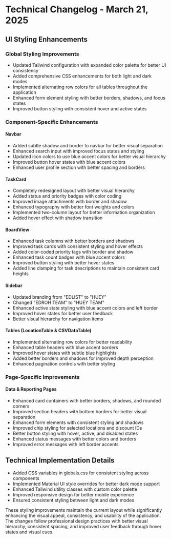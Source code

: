 # Technical Changelog - March 21, 2025

## UI Styling Enhancements

### Global Styling Improvements
- Updated Tailwind configuration with expanded color palette for better UI consistency
- Added comprehensive CSS enhancements for both light and dark modes
- Implemented alternating row colors for all tables throughout the application
- Enhanced form element styling with better borders, shadows, and focus states
- Improved button styling with consistent hover and active states

### Component-Specific Enhancements

#### Navbar
- Added subtle shadow and border to navbar for better visual separation
- Enhanced search input with improved focus states and styling
- Updated icon colors to use blue accent colors for better visual hierarchy
- Improved button hover states with blue accent colors
- Enhanced user profile section with better spacing and borders

#### TaskCard
- Completely redesigned layout with better visual hierarchy
- Added status and priority badges with color coding
- Improved image attachments with border and shadow
- Enhanced typography with better font weights and colors
- Implemented two-column layout for better information organization
- Added hover effect with shadow transition

#### BoardView
- Enhanced task columns with better borders and shadows
- Improved task cards with consistent styling and hover effects
- Added color-coded priority tags with border and shadow
- Enhanced task count badges with blue accent colors
- Improved button styling with better hover states
- Added line clamping for task descriptions to maintain consistent card heights

#### Sidebar
- Updated branding from "EDLIST" to "HUEY"
- Changed "EDROH TEAM" to "HUEY TEAM"
- Enhanced active state styling with blue accent colors and left border
- Improved hover states for better user feedback
- Better visual hierarchy for navigation items

#### Tables (LocationTable & CSVDataTable)
- Implemented alternating row colors for better readability
- Enhanced table headers with blue accent borders
- Improved hover states with subtle blue highlights
- Added better borders and shadows for improved depth perception
- Enhanced pagination controls with better styling

### Page-Specific Improvements

#### Data & Reporting Pages
- Enhanced card containers with better borders, shadows, and rounded corners
- Improved section headers with bottom borders for better visual separation
- Enhanced form elements with consistent styling and shadows
- Improved chip styling for selected locations and discount IDs
- Better button styling with hover, active, and disabled states
- Enhanced status messages with better colors and borders
- Improved error messages with left border accents

## Technical Implementation Details
- Added CSS variables in globals.css for consistent styling across components
- Implemented Material UI style overrides for better dark mode support
- Enhanced Tailwind utility classes with custom color palette
- Improved responsive design for better mobile experience
- Ensured consistent styling between light and dark modes

These styling improvements maintain the current layout while significantly enhancing the visual appeal, consistency, and usability of the application. The changes follow professional design practices with better visual hierarchy, consistent spacing, and improved user feedback through hover states and visual cues.
